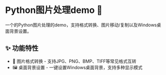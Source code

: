 # Python图片处理demo 🎨
一个的Python图片处理的demo，支持格式转换、图片移动/复制以及Windows桌面背景设置。
## ✨ 功能特性

- 🔄 图片格式转换 - 支持JPG、PNG、BMP、TIFF等常见格式互转
- 🖼️ 桌面背景设置 - 一键设置Windows桌面背景，支持多种显示模式  



